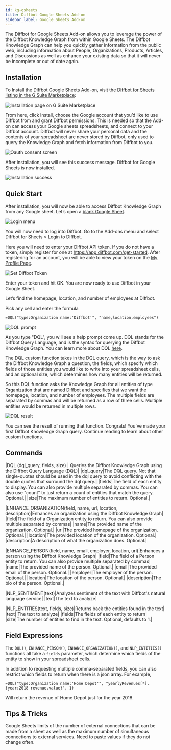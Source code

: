 ```yaml
---
id: kg-gsheets
title: Diffbot Google Sheets Add-on 
sidebar_label: Google Sheets Add-on
---
```


The Diffbot for Google Sheets Add-on allows you to leverage the power of the Diffbot Knowledge Graph from within Google Sheets. The Diffbot Knowledge Graph can help you quickly gather information from the public web, including information about People, Organizations, Products, Articles, and Discussions as well as enhance your existing data so that it will never be incomplete or out of date again.

## Installation

To Install the Diffbot Google Sheets Add-on, visit the [Diffbot for Sheets listing in the G Suite Marketplace](https://gsuite.google.com/marketplace/app/diffbot_for_sheets/457377215857):

![Installation page on G Suite Marketplace](/img/gsheets/gsheets1.png)

From here, click Install, choose the Google account that you’d like to use Diffbot from and grant Diffbot permissions. This is needed so that the Add-on can access your Google sheets spreadsheets, and connect to your Diffbot account. Diffbot will never share your personal data and the contents of your spreadsheet are never stored by Diffbot, only used to query the Knowledge Graph and fetch information from Diffbot to you.

![Oauth consent screen](/img/gsheets/gsheets2.png)

After installation, you will see this success message.  Diffbot for Google Sheets is now installed.

![Installation success](/img/gsheets/gsheets3.png)

## Quick Start

After installation, you will now be able to access Diffbot Knowledge Graph from any Google sheet. Let’s open a [blank Google Sheet](http://sheets.new).

![Login menu](/img/gsheets/gsheets4.png)

You will now need to log into Diffbot. Go to the Add-ons menu and select Diffbot for Sheets > Login to Diffbot.

Here you will need to enter your Diffbot API token. If you do not have a token, simply register for one at https://app.diffbot.com/get-started. After registering for an account, you will be able to view your token on the [My Profile Page](https://app.diffbot.com/diffbot-users/my-profile/token_details/).


![Set Diffbot Token](/img/gsheets/gsheets5.png)

Enter your token and hit OK. You are now ready to use Diffbot in your Google Sheet. 

Let’s find the homepage, location, and number of employees at Diffbot.

Pick any cell and enter the formula

    =DQL("type:Organization name:'Diffbot'", "name,location,employees")

![DQL prompt](/img/gsheets/gsheets6.png)

As you type "DQL", you will see a help prompt come up. DQL stands for the Diffbot Query Language, and is the syntax for querying the Diffbot Knowledge Graph.  You can learn more about DQL [here](/docs/en/dql-index). 

The DQL custom function takes in the DQL query, which is the way to ask the Diffbot Knowledge Graph a question, the fields, which specify which fields of those entities you would like to write into your spreadsheet cells, and an optional size, which determines how many entities will be returned. 

So this DQL function asks the Knowledge Graph for all entities of type Organization that are named Diffbot and specifies that we want the homepage, location, and number of employees. The multiple fields are separated by commas and will be returned as a row of three cells. Multiple entities would be returned in multiple rows. 

![DQL result](/img/gsheets/gsheets7.png)

You can see the result of running that function. Congrats! You've made your first Diffbot Knowledge Graph query.  Continue reading to learn about other custom functions.

## Commands

|DQL (dql_query, fields, size) | Queries the Diffbot Knowledge Graph using the Diffbot Query Language (DQL)|
|dql_query|The DQL query. Not that single-quotes should be used in the dql query to avoid conflicting with the double quotes that surround the dql query.|
|fields|The field of each entity to display. You can also provide multiple separated by commas. You can also use "count" to just return a count of entities that match the query. Optional.|
|size|The maximum number of entities to return. Optional.|

|ENHANCE_ORGANIZATION(field, name, url, location, description)|Enhances an organization using the Diffbot Knowledge Graph|
|field|The field of a Organization entity to return. You can also provide multiple separated by commas|
|name|The provided name of the organization. Optional.|
|url|The provided homepage of the organization. Optional.|
|location|The provided location of the organization. Optional.|
|description|A description of what the organization does. Optional.|

|ENHANCE_PERSON(field, name, email, employer, location, url)|Enhances a person using the Diffbot Knowledge Graph|
|field|The field of a Person entity to return. You can also provide multiple separated by commas|
|name|The provided name of the person. Optional.|
|email|The provided email of the person. Optional.|
|employer|The employer of the person. Optional.|
|location|The location of the person. Optional.|
|description|The bio of the person. Optional.|

|NLP_SENTIMENT(text)|Analyzes sentiment of the text with Diffbot's natural language service|
|text|The text to analyze|

|NLP_ENTITIES(text, fields, size)|Returns back the entities found in the text|
|text| The text to analyze|
|fields|The fields of each entity to return|
|size|The number of entities to find in the text. Optional, defaults to 1.|

## Field Expressions

The `DQL()`, `ENHANCE_PERSON()`, `ENHANCE_ORGANIZATION()`, and `NLP_ENTITIES()` functions all take a `fields` parameter, which determine which fields of the entity to show in your spreadsheet cells. 

In addition to requesting multiple comma-separated fields, you can also restrict which fields to return when there is a json array. For example,

    =DQL("type:Organization name:'Home Depot'", "yearlyRevenues[*].{year:2018 revenue.value}", 1)

Will return the revenue of Home Depot just for the year 2018. 

## Tips & Tricks

Google Sheets limits of the number of external connections that can be made from a sheet as well as the maximum number of simultaneous connections to external services. Need to paste values if they do not change often.